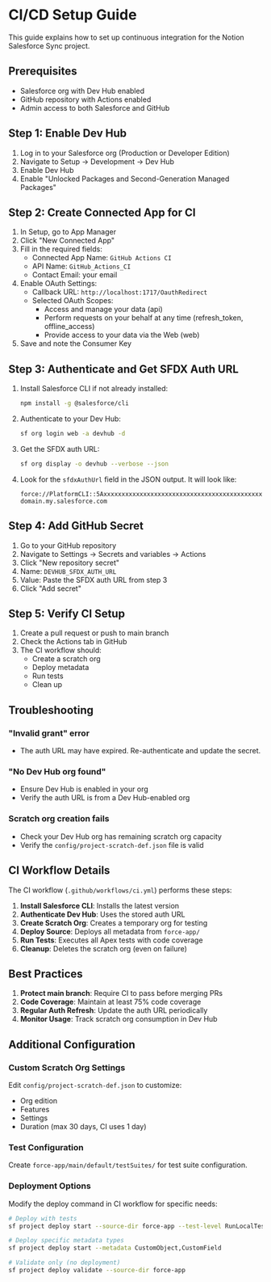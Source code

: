 # CI/CD Setup Guide

This guide explains how to set up continuous integration for the Notion Salesforce Sync project.

## Prerequisites

- Salesforce org with Dev Hub enabled
- GitHub repository with Actions enabled
- Admin access to both Salesforce and GitHub

## Step 1: Enable Dev Hub

1. Log in to your Salesforce org (Production or Developer Edition)
2. Navigate to Setup → Development → Dev Hub
3. Enable Dev Hub
4. Enable "Unlocked Packages and Second-Generation Managed Packages"

## Step 2: Create Connected App for CI

1. In Setup, go to App Manager
2. Click "New Connected App"
3. Fill in the required fields:
   - Connected App Name: `GitHub Actions CI`
   - API Name: `GitHub_Actions_CI`
   - Contact Email: your email
4. Enable OAuth Settings:
   - Callback URL: `http://localhost:1717/OauthRedirect`
   - Selected OAuth Scopes:
     - Access and manage your data (api)
     - Perform requests on your behalf at any time (refresh_token, offline_access)
     - Provide access to your data via the Web (web)
5. Save and note the Consumer Key

## Step 3: Authenticate and Get SFDX Auth URL

1. Install Salesforce CLI if not already installed:
   ```bash
   npm install -g @salesforce/cli
   ```

2. Authenticate to your Dev Hub:
   ```bash
   sf org login web -a devhub -d
   ```

3. Get the SFDX auth URL:
   ```bash
   sf org display -o devhub --verbose --json
   ```

4. Look for the `sfdxAuthUrl` field in the JSON output. It will look like:
   ```
   force://PlatformCLI::5AxxxxxxxxxxxxxxxxxxxxxxxxxxxxxxxxxxxxxxxxxxxxxxxxxxxxxxxxxxxxxxxxxxJ@your-domain.my.salesforce.com
   ```

## Step 4: Add GitHub Secret

1. Go to your GitHub repository
2. Navigate to Settings → Secrets and variables → Actions
3. Click "New repository secret"
4. Name: `DEVHUB_SFDX_AUTH_URL`
5. Value: Paste the SFDX auth URL from step 3
6. Click "Add secret"

## Step 5: Verify CI Setup

1. Create a pull request or push to main branch
2. Check the Actions tab in GitHub
3. The CI workflow should:
   - Create a scratch org
   - Deploy metadata
   - Run tests
   - Clean up

## Troubleshooting

### "Invalid grant" error
- The auth URL may have expired. Re-authenticate and update the secret.

### "No Dev Hub org found"
- Ensure Dev Hub is enabled in your org
- Verify the auth URL is from a Dev Hub-enabled org

### Scratch org creation fails
- Check your Dev Hub org has remaining scratch org capacity
- Verify the `config/project-scratch-def.json` file is valid

## CI Workflow Details

The CI workflow (`.github/workflows/ci.yml`) performs these steps:

1. **Install Salesforce CLI**: Installs the latest version
2. **Authenticate Dev Hub**: Uses the stored auth URL
3. **Create Scratch Org**: Creates a temporary org for testing
4. **Deploy Source**: Deploys all metadata from `force-app/`
5. **Run Tests**: Executes all Apex tests with code coverage
6. **Cleanup**: Deletes the scratch org (even on failure)

## Best Practices

1. **Protect main branch**: Require CI to pass before merging PRs
2. **Code Coverage**: Maintain at least 75% code coverage
3. **Regular Auth Refresh**: Update the auth URL periodically
4. **Monitor Usage**: Track scratch org consumption in Dev Hub

## Additional Configuration

### Custom Scratch Org Settings

Edit `config/project-scratch-def.json` to customize:
- Org edition
- Features
- Settings
- Duration (max 30 days, CI uses 1 day)

### Test Configuration

Create `force-app/main/default/testSuites/` for test suite configuration.

### Deployment Options

Modify the deploy command in CI workflow for specific needs:
```bash
# Deploy with tests
sf project deploy start --source-dir force-app --test-level RunLocalTests

# Deploy specific metadata types
sf project deploy start --metadata CustomObject,CustomField

# Validate only (no deployment)
sf project deploy validate --source-dir force-app
```